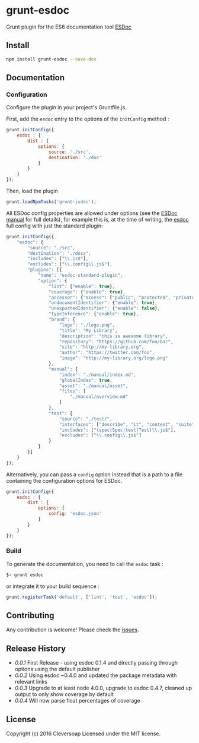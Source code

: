 # grunt-esdoc

Grunt plugin for the ES6 documentation tool [ESDoc](https://esdoc.org/)

## Install

```bash
npm install grunt-esdoc --save-dev
```

## Documentation

### Configuration

Configure the plugin in your project's Gruntfile.js.

First, add the `esdoc` entry to the options of the `initConfig` method :

```javascript
grunt.initConfig({
    esdoc : {
        dist : {
            options: {
                source: './src',
                destination: './doc'
            }
        }
    }
});
```
Then, load the plugin

```javascript
grunt.loadNpmTasks('grunt-jsdoc');
```

All ESDoc config properties are allowed under options (see the
[ESDoc manual](https://esdoc.org/manual/config.html) for full details), for
example this is, at the time of writing, the [esdoc](/esdoc/esdoc) full
config with just the standard plugin:

```javascript
grunt.initConfig({
    "esdoc": {
        "source": "./src",
        "destination": "./docs",
        "includes": ["\\.js$"],
        "excludes": ["\\.config\\.js$"],
        "plugins": [{
            "name": "esdoc-standard-plugin",
            "option": {
                "lint": {"enable": true},
                "coverage": {"enable": true},
                "accessor": {"access": ["public", "protected", "private"], "autoPrivate": true},
                "undocumentIdentifier": {"enable": true},
                "unexportedIdentifier": {"enable": false},
                "typeInference": {"enable": true},
                "brand": {
                    "logo": "./logo.png",
                    "title": "My Library",
                    "description": "this is awesome library",
                    "repository": "https://github.com/foo/bar",
                    "site": "http://my-library.org",
                    "author": "https://twitter.com/foo",
                    "image": "http://my-library.org/logo.png"
                },
                "manual": {
                    "index": "./manual/index.md",
                    "globalIndex": true,
                    "asset": "./manual/asset",
                    "files": [
                        "./manual/overview.md"
                    ]
                },
                "test": {
                    "source": "./test/",
                    "interfaces": ["describe", "it", "context", "suite", "test"],
                    "includes": ["(spec|Spec|test|Test)\\.js$"],
                    "excludes": ["\\.config\\.js$"]
                }
            }
        }]
    }
});
```

Alternatively, you can pass
a `config` option instead that is a path to a file containing the configuration options for ESDoc.

```javascript
grunt.initConfig({
    esdoc : {
        dist : {
            options: {
                config: 'esdoc.json'
            }
        }
    }
});
```

### Build

To generate the documentation, you need to call the `esdoc` task :

```bash
$> grunt esdoc
```

or integrate it to your build sequence :

```javascript
grunt.registerTask('default', ['lint', 'test', 'esdoc']);
```

## Contributing

Any contribution is welcome! Please check the [issues](https://github.com/cleversoap/grunt-esdoc/issues).

## Release History
 * _0.0.1_ First Release - using esdoc 0.1.4 and directly passing through options using the default publisher
 * _0.0.2_ Using esdoc ~0.4.0 and updated the package metadata with relevant links
 * _0.0.3_ Upgrade to at least node 4.0.0, upgrade to esdoc 0.4.7, cleaned up output to only show coverage by default
 * _0.0.4_ Will now parse float percentages of coverage

## License
Copyright (c) 2016 Cleversoap
Licensed under the MIT license.
